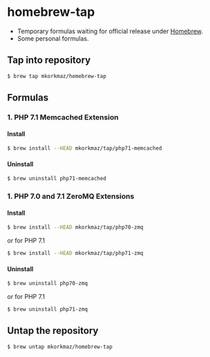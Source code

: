 # homebrew-tap

- Temporary formulas waiting for official release under [Homebrew](http://brew.sh/).
- Some personal formulas.

## Tap into repository

```bash
$ brew tap mkorkmaz/homebrew-tap
```

## Formulas

### 1. PHP 7.1 Memcached Extension

#### Install

```bash
$ brew install --HEAD mkorkmaz/tap/php71-memcached
```

#### Uninstall

```bash
$ brew uninstall php71-memcached
```

### 1. PHP 7.0 and 7.1 ZeroMQ Extensions

#### Install

```bash
$ brew install --HEAD mkorkmaz/tap/php70-zmq
```

or for PHP 7.1

```bash
$ brew install --HEAD mkorkmaz/tap/php71-zmq
```

#### Uninstall

```bash
$ brew uninstall php70-zmq
```

or for PHP 7.1

```bash
$ brew uninstall php71-zmq
```


## Untap the repository


```bash
$ brew untap mkorkmaz/homebrew-tap
```
